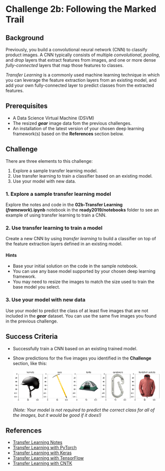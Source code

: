 # Challenge 2b:  Following the Marked Trail

## Background

Previously, you build a convolutional neural network (CNN) to classify product images. A CNN typically consists of multiple *convolutional*, *pooling*, and *drop* layers that extract features from images, and one or more dense *fully-connected* layers that map those features to classes.

*Transfer Learning* is a commonly used machine learning technique in which you can leverage the feature extraction layers from an existing model, and add your own fully-connected layer to predict classes from the extracted features.

## Prerequisites

* A Data Science Virtual Machine (DSVM)
* The resized  ***gear*** image data fom the previous challenges.
* An installation of the latest version of your chosen deep learning framework(s) based on the **References** section below.

## Challenge

There are three elements to this challenge:

1. Explore a sample transfer learning model.
2. Use transfer learning to train a classifier based on an existing model.
3. Use your model with new data.

### 1. Explore a sample transfer learning model

Explore the notes and code in the **02b-Transfer Learning (*framework*).ipynb** notebook in the **ready2019/notebooks** folder to see an example of using transfer learning to train a CNN.

### 2. Use transfer learning to train a model

Create a new CNN by using *transfer learning* to build a classifier on top of the feature extraction layers defined in an existing model.

#### Hints

* Base your initial solution on the code in the sample notebook.
* You can use any base model supported by your chosen deep learning framework.
* You may need to resize the images to match the size used to train the base model you select.

### 3. Use your model with new data

Use your model to predict the class of at least five images that are not included in the ***gear*** dataset. You can use the same five images you found in the previous challenge.

## Success Criteria

* Successfully train a CNN based on an existing trained model.
* Show predictions for the five images you identified in the **Challenge** section, like this:

  ![Gear predictions](images/predicted_images.png)

  *(Note: Your model is not required to predict the correct class for all of the images, but it would be good if it does!)*

## References

* <a href="http://cs231n.github.io/transfer-learning/" target="_blank">Transfer Learning Notes</a>
* <a href="https://pytorch.org/tutorials/beginner/transfer_learning_tutorial.html" target="_blank">Transfer Learning with PyTorch</a>
* <a href="https://blog.keras.io/building-powerful-image-classification-models-using-very-little-data.html" target="_blank">Transfer Learning with Keras</a>
* <a href="https://www.tensorflow.org/hub/tutorials/image_retraining" target="_blank">Transfer Learning with TensorFlow</a>
* <a href="https://cntk.ai/pythondocs/CNTK_301_Image_Recognition_with_Deep_Transfer_Learning.html" target="_blank">Transfer Learning with CNTK</a>